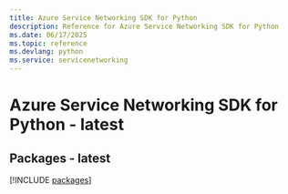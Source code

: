 ```yaml
---
title: Azure Service Networking SDK for Python
description: Reference for Azure Service Networking SDK for Python
ms.date: 06/17/2025
ms.topic: reference
ms.devlang: python
ms.service: servicenetworking
---
```

# Azure Service Networking SDK for Python - latest
## Packages - latest
[!INCLUDE [packages](service-networking-index.md)]